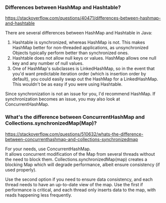 ### Differences between HashMap and Hashtable?

https://stackoverflow.com/questions/40471/differences-between-hashmap-and-hashtable  

There are several differences between HashMap and Hashtable in Java:  

1. Hashtable is synchronized, whereas HashMap is not. This makes HashMap better for non-threaded applications, as unsynchronized Objects typically perform better than synchronized ones.  
2. Hashtable does not allow null keys or values.  HashMap allows one null key and any number of null values.
3. One of HashMap's subclasses is LinkedHashMap, so in the event that you'd want predictable iteration order (which is insertion order by default), you could easily swap out the HashMap for a LinkedHashMap. This wouldn't be as easy if you were using Hashtable.  

Since synchronization is not an issue for you, I'd recommend HashMap. If synchronization becomes an issue, you may also look at ConcurrentHashMap.


### What's the difference between ConcurrentHashMap and Collections.synchronizedMap(Map)?

https://stackoverflow.com/questions/510632/whats-the-difference-between-concurrenthashmap-and-collections-synchronizedmap  

For your needs, use ConcurrentHashMap.  
It allows concurrent modification of the Map from several threads without the need to block them.   Collections.synchronizedMap(map) creates a blocking Map which will degrade performance, albeit ensure consistency (if used properly).  

Use the second option if you need to ensure data consistency, and each thread needs to have an up-to-date view of the map. Use the first if performance is critical, and each thread only inserts data to the map, with reads happening less frequently.  
